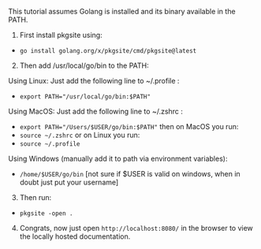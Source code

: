 This tutorial assumes Golang is installed and its binary available in the PATH.

1. First install pkgsite using:
* ```go install golang.org/x/pkgsite/cmd/pkgsite@latest```

2. Then add /usr/local/go/bin to the PATH:

Using Linux: Just add the following line to ~/.profile :
* ```export PATH="/usr/local/go/bin:$PATH"```

Using MacOS: Just add the following line to ~/.zshrc :
* ```export PATH="/Users/$USER/go/bin:$PATH"```
    then on MacOS you run:
* ```source ~/.zshrc```
   	or on Linux you run:
* ```source ~/.profile```

Using Windows (manually add it to path via environment variables):
* ```/home/$USER/go/bin```  [not sure if $USER is valid on windows, when in doubt just put your username]

3. Then run:
* ```pkgsite -open .```

4. Congrats, now just open ```http://localhost:8080/``` in the browser to view the locally hosted documentation.
